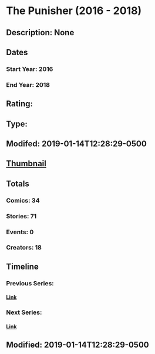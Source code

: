 # The Punisher (2016 - 2018)
## Description: None
## Dates
### Start Year: 2016
### End Year: 2018
## Rating: 
## Type: 
## Modifed: 2019-01-14T12:28:29-0500
## [Thumbnail](http://i.annihil.us/u/prod/marvel/i/mg/b/60/5aa06cab1381e.jpg)
## Totals
### Comics: 34
### Stories: 71
### Events: 0
### Creators: 18
## Timeline
### Previous Series: 
#### [Link]()
### Next Series: 
#### [Link]()
## Modified: 2019-01-14T12:28:29-0500